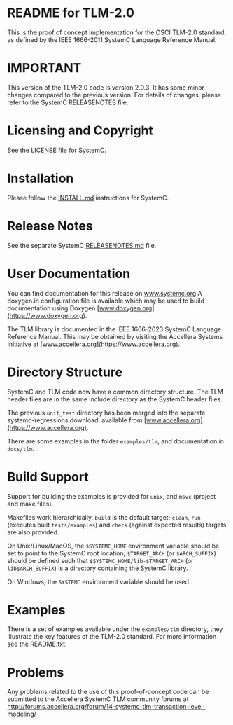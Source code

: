 # README for TLM-2.0

This is the proof of concept implementation for the OSCI TLM-2.0 standard,
as defined by the IEEE 1666-2011 SystemC Language Reference Manual.

# IMPORTANT

This version of the TLM-2.0 code is version 2.0.3. It has some minor changes
compared to the previous version. For details of changes, please refer to the
SystemC RELEASENOTES file.

# Licensing and Copyright

See the [LICENSE](../../LICENSE) file for SystemC.

# Installation

Please follow the [INSTALL.md](../../INSTALL.md) instructions for SystemC.

# Release Notes

See the separate SystemC [RELEASENOTES.md](../../RELEASENOTES.md) file.

# User Documentation

You can find documentation for this release on www.systemc.org
A doxygen.in configuration file is available which may be used to build
documentation using Doxygen [www.doxygen.org](https://www.doxygen.org).

The TLM library is documented in the IEEE 1666-2023 SystemC Language
Reference Manual.  This may be obtained by visiting the Accellera Systems
Initiative at [www.accellera.org](https://www.accellera.org).

# Directory Structure

SystemC and TLM code now have a common directory structure. The TLM header
files are in the same include directory as the SystemC header files.

The previous `unit_test` directory has been merged into the separate
systemc-regressions download, available from [www.accellera.org](https://www.accellera.org).

There are some examples in the folder `examples/tlm`, and documentation in 
`docs/tlm`.

# Build Support

Support for building the examples is provided for `unix`, and
`msvc` (project and make files).

Makefiles work hierarchically.  `build` is the default target; `clean`,
`run` (executes built `tests/examples`) and `check` (against expected 
results) targets are also provided.

On Unix/Linux/MacOS, the `$SYSTEMC_HOME` environment variable should be set to
point to the SystemC root location; `$TARGET_ARCH` (or `$ARCH_SUFFIX`) should be
defined such that `$SYSTEMC_HOME/lib-$TARGET_ARCH` (or `lib$ARCH_SUFFIX`) is a
directory containing the SystemC library.

On Windows, the `SYSTEMC` environment variable should be used.

# Examples

There is a set of examples available under the `examples/tlm` directory, they
illustrate the key features of the TLM-2.0 standard. For more information see
the README.txt.

# Problems

Any problems related to the use of this proof-of-concept code can be
submitted to the Accellera SystemC TLM community forums at
http://forums.accellera.org/forum/14-systemc-tlm-transaction-level-modeling/
